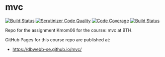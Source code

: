 # mvc

[![Build Status](https://travis-ci.com/jupiterlander/framework.svg?branch=kmom06)](https://travis-ci.com/jupiterlander/framework)
[![Scrutinizer Code Quality](https://scrutinizer-ci.com/g/jupiterlander/framework/badges/quality-score.png?b=kmom06)](https://scrutinizer-ci.com/g/jupiterlander/framework/?branch=kmom06)
[![Code Coverage](https://scrutinizer-ci.com/g/jupiterlander/framework/badges/coverage.png?b=kmom06)](https://scrutinizer-ci.com/g/jupiterlander/framework/?branch=kmom06)
[![Build Status](https://scrutinizer-ci.com/g/jupiterlander/framework/badges/build.png?b=kmom06)](https://scrutinizer-ci.com/g/jupiterlander/framework/build-status/kmom06)

Repo for the assignment Kmom06 for the course: mvc at BTH.

GitHub Pages for this course repo are published at:

* https://dbwebb-se.github.io/mvc/
